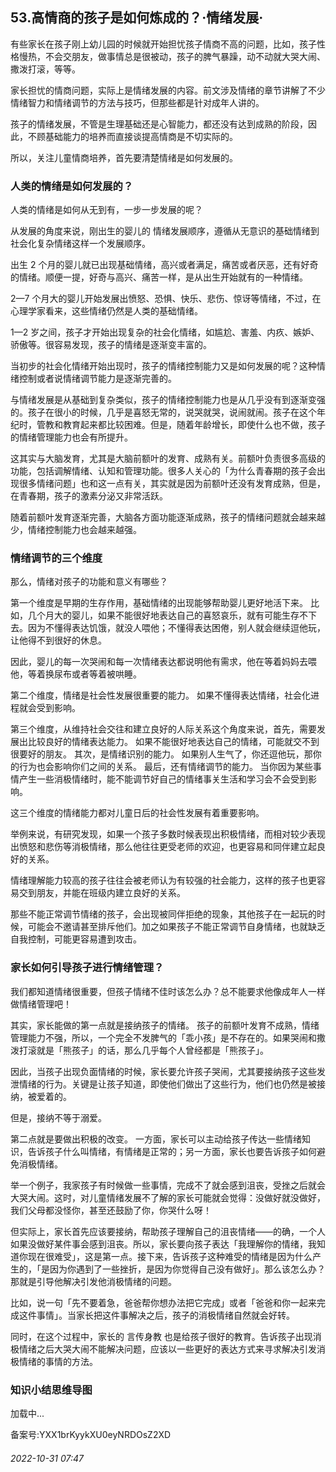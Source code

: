 ## 53.高情商的孩子是如何炼成的？·情绪发展·
有些家长在孩子刚上幼儿园的时候就开始担忧孩子情商不高的问题，比如，孩子性格慢热，不会交朋友，做事情总是很被动，孩子的脾气暴躁，动不动就大哭大闹、撒泼打滚，等等。



家长担忧的情商问题，实际上是情绪发展的内容。前文涉及情绪的章节讲解了不少情绪智力和情绪调节的方法与技巧，但那些都是针对成年人讲的。



孩子的情绪发展，不管是生理基础还是心智能力，都还没有达到成熟的阶段，因此，不顾基础能力的培养而直接谈提高情商是不切实际的。



所以，关注儿童情商培养，首先要清楚情绪是如何发展的。



### 人类的情绪是如何发展的？


人类的情绪是如何从无到有，一步一步发展的呢？



从发展的角度来说，刚出生的婴儿的
 情绪发展顺序，遵循从无意识的基础情绪到社会化复杂情绪这样一个发展顺序。
 



出生 2 个月的婴儿就已出现基础情绪，高兴或者满足，痛苦或者厌恶，还有好奇的情绪。顺便一提，好奇与高兴、痛苦一样，是从出生开始就有的一种情绪。



2—7 个月大的婴儿开始发展出愤怒、恐惧、快乐、悲伤、惊讶等情绪，不过，在心理学家看来，这些情绪仍然是人类的基础情绪。



1—2 岁之间，孩子才开始出现复杂的社会化情绪，如尴尬、害羞、内疚、嫉妒、骄傲等。很容易发现，孩子的情绪是逐渐变丰富的。



当初步的社会化情绪开始出现时，孩子的情绪控制能力又是如何发展的呢？这种情绪控制或者说情绪调节能力是逐渐完善的。



与情绪发展是从基础到复杂类似，孩子的情绪控制能力也是从几乎没有到逐渐变强的。孩子在很小的时候，几乎是喜怒无常的，说哭就哭，说闹就闹。孩子在这个年纪时，管教和教育起来都比较困难。但是，随着年龄增长，即使什么也不做，孩子的情绪管理能力也会有所提升。



这其实与大脑发育，尤其是大脑前额叶的发育、成熟有关。前额叶负责很多高级的功能，包括调解情绪、认知和管理功能。很多人关心的「为什么青春期的孩子会出现很多情绪问题」也和这一点有关，其实就是因为前额叶还没有发育成熟，但是，在青春期，孩子的激素分泌又非常活跃。



随着前额叶发育逐渐完善，大脑各方面功能逐渐成熟，孩子的情绪问题就会越来越少，情绪控制能力也会越来越强。



### 情绪调节的三个维度


那么，情绪对孩子的功能和意义有哪些？



第一个维度是早期的生存作用，基础情绪的出现能够帮助婴儿更好地活下来。
 比如，几个月大的婴儿，如果不能很好地表达自己的喜怒哀乐，就有可能生存不下去。因为不懂得表达饥饿，就没人喂他；不懂得表达困倦，别人就会继续逗他玩，让他得不到很好的休息。



因此，婴儿的每一次哭闹和每一次情绪表达都说明他有需求，他在等着妈妈去喂他，等着换尿布或者等着被哄睡。



第二个维度，情绪是社会性发展很重要的能力。
 如果不懂得表达情绪，社会化进程就会受到影响。



第三个维度，从维持社会交往和建立良好的人际关系这个角度来说，首先，需要发展出比较良好的情绪表达能力。
 如果不能很好地表达自己的情绪，可能就交不到很要好的朋友。
 其次，是情绪识别的能力。
 如果别人生气了，你还逗他玩，那你的行为也会影响你们之间的关系。
 最后，还有情绪调节的能力。
 当你因为某些事情产生一些消极情绪时，能不能调节好自己的情绪事关生活和学习会不会受到影响。



这三个维度的情绪能力都对儿童日后的社会性发展有着重要影响。



举例来说，有研究发现，如果一个孩子多数时候表现出积极情绪，而相对较少表现出愤怒和悲伤等消极情绪，那么他往往更受老师的欢迎，也更容易和同伴建立起良好的关系。



情绪理解能力较高的孩子往往会被老师认为有较强的社会能力，这样的孩子也更容易交到朋友，并能在班级内建立良好的关系。



那些不能正常调节情绪的孩子，会出现被同伴拒绝的现象，其他孩子在一起玩的时候，可能会不邀请甚至排斥他们。加之如果孩子不能正常调节自身情绪，也就缺乏自我控制，可能更容易遭到攻击。



### 家长如何引导孩子进行情绪管理？


我们都知道情绪很重要，但孩子情绪不佳时该怎么办？总不能要求他像成年人一样做情绪管理吧！



其实，家长能做的第一点就是接纳孩子的情绪。
 孩子的前额叶发育不成熟，情绪管理能力不强，所以，一个完全不发脾气的「乖小孩」是不存在的。如果哭闹和撒泼打滚就是「熊孩子」的话，那么几乎每个人曾经都是「熊孩子」。



因此，当孩子出现负面情绪的时候，家长要允许孩子哭闹，尤其要接纳孩子这些发泄情绪的行为。关键是让孩子知道，即使他们做出了这些行为，他们也仍然是被接纳，被爱着的。



但是，接纳不等于溺爱。



第二点就是要做出积极的改变。
 一方面，家长可以主动给孩子传达一些情绪知识，告诉孩子什么叫情绪，有情绪是正常的；另一方面，家长也要告诉孩子如何避免消极情绪。



举一个例子，我家孩子有时候做一些事情，完成不了就会感到沮丧，受挫之后就会大哭大闹。这时，对儿童情绪发展不了解的家长可能就会觉得：没做好就没做好，我们父母都没怪你，甚至还鼓励了你，你哭什么呀！



但实际上，家长首先应该要接纳，帮助孩子理解自己的沮丧情绪——的确，一个人如果没做好某件事会感到沮丧。所以，家长要向孩子表达「我理解你的情绪，我知道你现在很难受」，这是第一点。接下来，告诉孩子这种难受的情绪是因为什么产生的，「是因为你遇到了一些挫折，是因为你觉得自己没有做好」。那么该怎么办？那就是引导他解决引发他消极情绪的问题。



比如，说一句「先不要着急，爸爸帮你想办法把它完成」或者「爸爸和你一起来完成这件事情」。当家长把这件事解决之后，孩子的消极情绪自然就会好转。



同时，在这个过程中，家长的
 言传身教
 也是给孩子很好的教育。告诉孩子出现消极情绪之后大哭大闹不能解决问题，应该以一些更好的表达方式来寻求解决引发消极情绪的事情的方法。



### 知识小结思维导图


![]()加载中...

备案号:YXX1brKyykXU0eyNRDOsZ2XD


###### 2022-10-31 07:47
